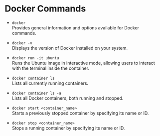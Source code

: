 # Docker Commands

- `docker`  
  Provides general information and options available for Docker commands.

- `docker -v`  
  Displays the version of Docker installed on your system.

- `docker run -it ubuntu`  
  Runs the Ubuntu image in interactive mode, allowing users to interact with the terminal inside the container.

- `docker container ls`  
  Lists all currently running containers.

- `docker container ls -a`  
  Lists all Docker containers, both running and stopped.

- `docker start <container_name>`  
  Starts a previously stopped container by specifying its name or ID.

- `docker stop <container_name>`  
  Stops a running container by specifying its name or ID.
